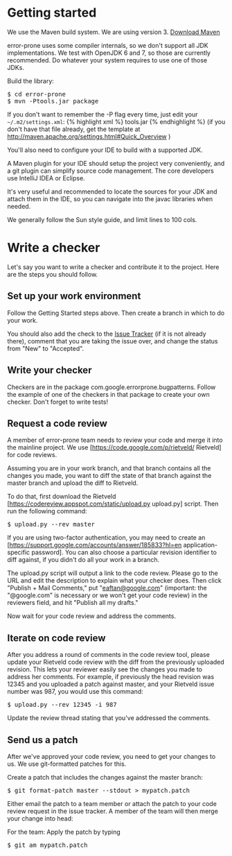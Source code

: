 # Getting started

We use the Maven build system. We are using version 3. [Download Maven](http://maven.apache.org/download.html)

error-prone uses some compiler internals, so we don't support all JDK implementations. We test with OpenJDK 6 and 7, so those are currently recommended. Do whatever your system requires to use one of those JDKs.

Build the library:
<pre>
$ cd error-prone
$ mvn -Ptools.jar package
</pre>

If you don't want to remember the -P flag every time, just edit your `~/.m2/settings.xml`:
{% highlight xml %}
<activeProfiles>
  <activeProfile>tools.jar</activeProfile>
</activeProfiles>
{% endhighlight %}
(if you don't have that file already, get the template at http://maven.apache.org/settings.html#Quick_Overview )

You'll also need to configure your IDE to build with a supported JDK.

A Maven plugin for your IDE should setup the project very conveniently, and a git plugin can simplify source code management. The core developers use IntelliJ IDEA or Eclipse.

It's very useful and recommended to locate the sources for your JDK and attach them in the IDE, so you can navigate into the javac libraries when needed.

We generally follow the Sun style guide, and limit lines to 100 cols.

# Write a checker

Let's say you want to write a checker and contribute it to the project.  Here are the steps you should follow.

## Set up your work environment

Follow the Getting Started steps above.  Then create a branch in which to do your work.

You should also add the check to the [Issue Tracker](https://code.google.com/p/error-prone/issues/list?can=2&q=Type%3DNewCheck) (if it is not already there), comment that you are taking the issue over, and change the status from "New" to "Accepted".

## Write your checker

Checkers are in the package com.google.errorprone.bugpatterns.  Follow the example of one of the checkers in that package to create your own checker.  Don't forget to write tests!  

## Request a code review

A member of error-prone team needs to review your code and merge it into the mainline project.  We use [https://code.google.com/p/rietveld/ Rietveld] for code reviews.  

Assuming you are in your work branch, and that branch contains all the changes you made, you want to diff the state of that branch against the master branch and upload the diff to Rietveld.

To do that, first download the Rietveld [https://codereview.appspot.com/static/upload.py upload.py] script.  Then run the following command:
<pre>
$ upload.py --rev master
</pre>

If you are using two-factor authentication, you may need to create an [https://support.google.com/accounts/answer/185833?hl=en application-specific password].  You can also choose a particular revision identifier to diff against, if you didn't do all your work in a branch.

The upload.py script will output a link to the code review.  Please go to the URL and edit the description to explain what your checker does.  Then click "Publish + Mail Comments," put "eaftan@google.com" (important: the "@google.com" is necessary or we won't get your code review) in the reviewers field, and hit "Publish all my drafts."

Now wait for your code review and address the comments.

## Iterate on code review

After you address a round of comments in the code review tool, please update your Rietveld code review with the diff from the previously uploaded revision.  This lets your reviewer easily see the changes you made to address her comments.  For example, if previously the head revision was 12345 and you uploaded a patch against master, and your Rietveld issue number was 987, you would use this command:
<pre>
$ upload.py --rev 12345 -i 987
</pre>

Update the review thread stating that you've addressed the comments.

## Send us a patch

After we've approved your code review, you need to get your changes to us.  We use git-formatted patches for this.

Create a patch that includes the changes against the master branch:
<pre>
$ git format-patch master --stdout > mypatch.patch
</pre>

Either email the patch to a team member or attach the patch to your code review request in the issue tracker.  A member of the team will then merge your change into head:

For the team: Apply the patch by typing
<pre>
$ git am mypatch.patch
</pre>